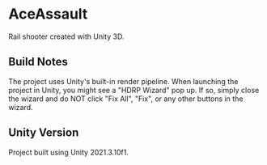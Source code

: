# AceAssault
Rail shooter created with Unity 3D.

## Build Notes 
The project uses Unity's built-in render pipeline.
When launching the project in Unity, you might see a "HDRP Wizard" pop up.
If so, simply close the wizard and do NOT click "Fix All", "Fix", or any other buttons in the wizard.

## Unity Version
Project built using Unity 2021.3.10f1.